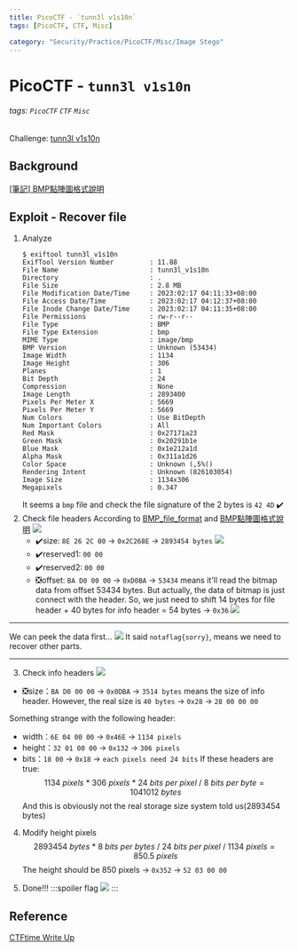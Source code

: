 ```yaml
---
title: PicoCTF - `tunn3l v1s10n`
tags: [PicoCTF, CTF, Misc]

category: "Security/Practice/PicoCTF/Misc/Image Stego"
---
```


# PicoCTF - `tunn3l v1s10n`
###### tags: `PicoCTF` `CTF` `Misc`
Challenge: [tunn3l v1s10n](https://play.picoctf.org/practice/challenge/112?category=4&page=1)

## Background
[[筆記] BMP點陣圖格式說明](https://www.jinnsblog.com/2009/08/bmp-format-graphic-illustration.html)


## Exploit - Recover file
1. Analyze
    ```bash!
    $ exiftool tunn3l_v1s10n
    ExifTool Version Number         : 11.88
    File Name                       : tunn3l_v1s10n
    Directory                       : .
    File Size                       : 2.8 MB
    File Modification Date/Time     : 2023:02:17 04:11:33+08:00
    File Access Date/Time           : 2023:02:17 04:12:37+08:00
    File Inode Change Date/Time     : 2023:02:17 04:11:35+08:00
    File Permissions                : rw-r--r--
    File Type                       : BMP
    File Type Extension             : bmp
    MIME Type                       : image/bmp
    BMP Version                     : Unknown (53434)
    Image Width                     : 1134
    Image Height                    : 306
    Planes                          : 1
    Bit Depth                       : 24
    Compression                     : None
    Image Length                    : 2893400
    Pixels Per Meter X              : 5669
    Pixels Per Meter Y              : 5669
    Num Colors                      : Use BitDepth
    Num Important Colors            : All
    Red Mask                        : 0x27171a23
    Green Mask                      : 0x20291b1e
    Blue Mask                       : 0x1e212a1d
    Alpha Mask                      : 0x311a1d26
    Color Space                     : Unknown (,5%()
    Rendering Intent                : Unknown (826103054)
    Image Size                      : 1134x306
    Megapixels                      : 0.347
    ```
    It seems a `bmp` file and check the file signature of the 2 bytes is `42 4D` :heavy_check_mark: 
2. Check file headers
According to [BMP_file_format](https://en.wikipedia.org/wiki/BMP_file_format) and [BMP點陣圖格式說明](https://www.jinnsblog.com/2009/08/bmp-format-graphic-illustration.html)
![](https://i.imgur.com/YU6exro.png)
    * :heavy_check_mark:size: `8E 26 2C 00` $\to$ `0x2C268E` $\to$ `2893454 bytes`
![](https://i.imgur.com/H6G44kT.png)
    * :heavy_check_mark:reserved1: `00 00`
    * :heavy_check_mark:reserved2:  `00 00`
    * :negative_squared_cross_mark:offset: `BA D0 00 00` $\to$ `0xD0BA` $\to$ `53434` means it'll read the bitmap data from offset 53434 bytes. But actually, the data of bitmap is just connect with the header. So, we just need to shift 14 bytes for file header + 40 bytes for info header = 54 bytes $\to$ `0x36`
![](https://i.imgur.com/crETYOD.png)

---

We can peek the data first...
![](https://i.imgur.com/DWesnDl.png)
It said `notaflag{sorry}`, means we need to recover other parts.

---

3. Check info headers
![](https://i.imgur.com/SMZn71k.png)
* :negative_squared_cross_mark:size：`BA D0 00 00` $\to$ `0x0DBA` $\to$ `3514 bytes` means the size of info header. However, the real size is `40 bytes` $\to$ `0x28` $\to$ `28 00 00 00`

Something strange with the following header:
* width：`6E 04 00 00` $\to$ `0x46E` $\to$ `1134 pixels`
* height：`32 01 00 00` $\to$ `0x132` $\to$ `306 pixels`
* bits：`18 00` $\to$ `0x18` $\to$ `each pixels need 24 bits`
If these headers are true:
$$
1134\ pixels\ *\ 306\ pixels\ *\ 24\ bits\ per\ pixel\ /\ 8\ bits\ per\ byte=1041012\ bytes
$$
And this is obviously not the real storage size system told us(2893454 bytes)

4. Modify height pixels
$$
2893454\ bytes\ *\ 8\ bits\ per\ bytes\ /\ 24\  bits\ per\ pixel\ /\ 1134\ pixels=850.5\ pixels
$$
The height should be 850 pixels $\to$ `0x352` $\to$ `52 03 00 00`

5. Done!!!
    :::spoiler flag
    ![](https://i.imgur.com/IJMO8Pd.jpg)
    :::
## Reference
[CTFtime Write Up](https://ctftime.org/writeup/28157)